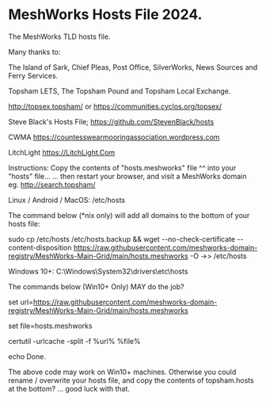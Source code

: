 # MeshWorks Hosts File 2024.
The MeshWorks TLD hosts file.

Many thanks to:

The Island of Sark, Chief Pleas, Post Office, SilverWorks, News Sources and Ferry Services.

Topsham LETS, The Topsham Pound and Topsham Local Exchange.

 http://topsex.topsham/ or https://communities.cyclos.org/topsex/

Steve Black's Hosts File; 
 https://github.com/StevenBlack/hosts

CWMA
 https://countesswearmooringassociation.wordpress.com

LitchLight 
 https://LitchLight.Com 

Instructions:
Copy the contents of "hosts.meshworks" file ^^ into your "hosts" file...
... then restart your browser, and visit a MeshWorks domain eg.
http://search.topsham/


Linux / Android / MacOS: /etc/hosts


The command below (*nix only) will add all domains to the bottom of your hosts file:

sudo cp /etc/hosts /etc/hosts.backup && wget --no-check-certificate --content-disposition https://raw.githubusercontent.com/meshworks-domain-registry/MeshWorks-Main-Grid/main/hosts.meshworks -O ->> /etc/hosts


Windows 10+: C:\Windows\System32\drivers\etc\hosts

The commands below (Win10+ Only) MAY do the job?


set url=https://raw.githubusercontent.com/meshworks-domain-registry/MeshWorks-Main-Grid/main/hosts.meshworks

set file=hosts.meshworks

certutil -urlcache -split -f %url% %file%

echo Done.


The above code may work on Win10+ machines. 
Otherwise you could rename / overwrite your hosts file, and copy the contents of topsham.hosts at the bottom?
... good luck with that.


